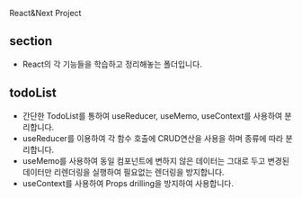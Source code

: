 React&Next Project

## section

-   React의 각 기능들을 학습하고 정리해놓는 폴더입니다.

## todoList

-   간단한 TodoList를 통하여 useReducer, useMemo, useContext를 사용하여 분리합니다.
-   useReducer를 이용하여 각 함수 호출에 CRUD연산을 사용을 하며 종류에 따라 분리합니다.
-   useMemo를 사용하여 동일 컴포넌트에 변하지 않은 데이터는 그대로 두고 변경된 데이터만 리렌더링을 실행하여 필요없는 렌더링을 방지합니다.
-   useContext를 사용하여 Props drilling을 방지하여 사용합니다.
